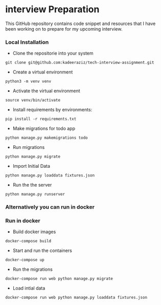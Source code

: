 # interview Preparation
This GitHub repository contains code snippet and resources that I have been working on to prepare for my upcoming interview.



### Local Installation

- Clone the repositorie into your system

```
git clone git@github.com:kadeeraziz/tech-interview-assignment.git
```

- Create a virtual environment

```
python3 -m venv venv
```

- Activate the virtual environment


```
source venv/bin/activate
```


- Install requirements by environments:


```
pip install -r requirements.txt
```

- Make migrations for todo app

```
python manage.py makemigrations todo
```

- Run migrations

```
python manage.py migrate
```

- Import Initial Data

```
python manage.py loaddata fixtures.json
```

- Run the the server


```
python manage.py runserver 
```


### Alternatively you can run in docker


### Run in docker
- Build docker images
```
docker-compose build
````

- Start and run the containers

```
docker-compose up
```

- Run the migrations

```
docker-compose run web python manage.py migrate
```

- Load intial data

```
docker-compose run web python manage.py loaddata fixtures.json
```